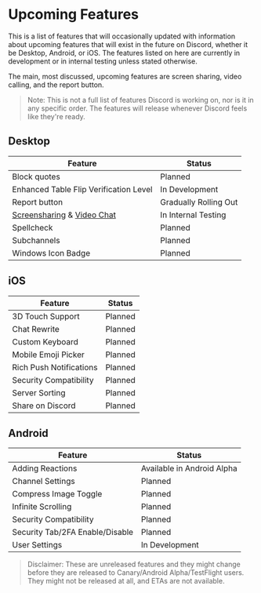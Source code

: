 <!-- TITLE: Upcoming Features -->
<!-- SUBTITLE: A quick summary of Upcoming Features -->

# Upcoming Features
This is a list of features that will occasionally updated with information about upcoming features that will exist in the future on Discord, whether it be Desktop, Android, or iOS. The features listed on here are currently in development or in internal testing unless stated otherwise.

The main, most discussed, upcoming features are screen sharing, video calling, and the report button.

> Note: This is not a full list of features Discord is working on, nor is it in any specific order. The features will release whenever Discord feels like they're ready.

## Desktop

|													Feature															|				Status					|
|-------------------------------------------------------------|-----------------------|
| Block quotes																								| Planned								|
| Enhanced Table Flip Verification Level											| In Development				|   
| Report button																								| Gradually Rolling Out	|
| [Screensharing](/screensharing) & [Video Chat](/video-chat)	| In Internal Testing		|
| Spellcheck																									| Planned								|
| Subchannels																									| Planned								|
| Windows Icon Badge																					| Planned								|

## iOS
|         Feature         | Status  |
|-------------------------|---------|
| 3D Touch Support        | Planned |
| Chat Rewrite            | Planned |
| Custom Keyboard         | Planned |
| Mobile Emoji Picker     | Planned |
| Rich Push Notifications | Planned |
| Security Compatibility  | Planned |
| Server Sorting          | Planned |
| Share on Discord        | Planned |

## Android
|             Feature             |           Status           |
|---------------------------------|----------------------------|
| Adding Reactions                | Available in Android Alpha |
| Channel Settings                | Planned                    |
| Compress Image Toggle           | Planned                    |
| Infinite Scrolling              | Planned                    |
| Security Compatibility          | Planned                    |
| Security Tab/2FA Enable/Disable | Planned                    |
| User Settings                   | In Development             |

> Disclaimer: These are unreleased features and they might change before they are released to Canary/Android Alpha/TestFlight users. They might not be released at all, and  ETAs are not available.